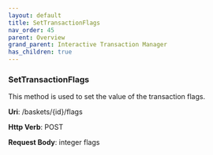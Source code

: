 ```yaml
---
layout: default
title: SetTransactionFlags
nav_order: 45
parent: Overview
grand_parent: Interactive Transaction Manager
has_children: true
---
```


### SetTransactionFlags 

This method is used to set the value of the transaction flags.

**Uri**: /baskets/{id}/flags

**Http Verb**: POST

**Request Body**: integer flags

